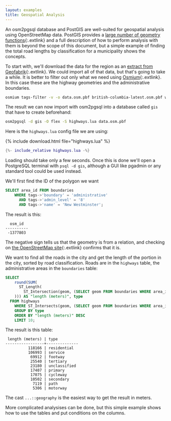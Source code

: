 ```yaml
---
layout: examples
title: Geospatial Analysis
---
```


An osm2pgsql database and PostGIS are well-suited for geospatial analysis using
OpenStreetMap data. PostGIS provides a [large number of geometry
functions](https://postgis.net/docs/manual-3.0/reference.html){:.extlink}
and a full description of how to perform analysis with them is beyond the
scope of this document, but a simple example of finding the total road lengths
by classification for a municipality shows the concepts.

To start with, we'll download the data for the region as an [extract from
Geofabrik](https://download.geofabrik.de/){:.extlink}. We could import all of
that data, but that's going to take a while. It is better to filter out only
what we need using [Osmium](https://osmcode.org/osmium-tool/){:.extlink}. In
this case these are the highway geometries and the administrative boundaries.

```sh
osmium tags-filter -v -o data.osm.pbf british-columbia-latest.osm.pbf w/highway r/boundary=administrative
```

The result we can now import with osm2pgsql into a database called `gis` that
have to create beforehand:

```sh
osm2pgsql -d gis -O flex -S highways.lua data.osm.pbf
```

Here is the `highways.lua` config file we are using:

{% include download.html file="highways.lua" %}

```lua
{%- include_relative highways.lua -%}
```

Loading should take only a few seconds. Once this is done we'll open a
PostgreSQL terminal with `psql -d gis`, although a GUI like pgadmin or any
standard tool could be used instead.

We'll first find the ID of the polygon we want

```sql
SELECT area_id FROM boundaries
    WHERE tags->'boundary' = 'administrative'
      AND tags->'admin_level' = '8'
      AND tags->'name' = 'New Westminster';
```

The result is this:

```
  osm_id
----------
 -1377803
```

The negative sign tells us that the geometry is from a relation, and checking
on [the OpenStreetMap
site](https://www.openstreetmap.org/relation/1377803){:.extlink} confirms that
it is.

We want to find all the roads in the city and get the length of the portion in
the city, sorted by road classification. Roads are in the `highways` table, the
administrative areas in the `boundaries` table:

```sql
SELECT
    round(SUM(
      ST_Length(
        ST_Intersection(geom, (SELECT geom FROM boundaries WHERE area_id=-1377803))::geography
    ))) AS "length (meters)", type
  FROM highways
    WHERE ST_Intersects(geom, (SELECT geom FROM boundaries WHERE area_id=-1377803))
    GROUP BY type
    ORDER BY "length (meters)" DESC
    LIMIT 10;
```

The result is this table:

```
 length (meters) | type
-----------------+--------------
          118166 | residential
          106993 | service
           69912 | footway
           25540 | tertiary
           23180 | unclassified
           17407 | primary
           17075 | cycleway
           10502 | secondary
            7119 | path
            5306 | motorway
```

The cast `...::geography` is the easiest way to get the result in meters.

More complicated analysises can be done, but this simple example shows how
to use the tables and put conditions on the columns.

